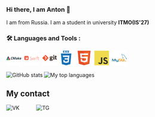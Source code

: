 ### Hi there, I am Anton 👋

I am from Russia. I am a student in university **ITMO(IS'27)**

### :hammer_and_wrench: Languages and Tools :
<div>
  <img src="https://github.com/devicons/devicon/blob/master/icons/cmake/cmake-original-wordmark.svg"  title="CMake" alt="CMake" width="40" height="40"/>&nbsp;
  <img src="https://github.com/devicons/devicon/blob/master/icons/swift/swift-plain-wordmark.svg"  title="Swift" alt="Swift" width="40" height="40"/>&nbsp;
  <img src="https://github.com/devicons/devicon/blob/master/icons/git/git-original-wordmark.svg" title="Git" **alt="Git" width="40" height="40"/>
  <img src="https://github.com/devicons/devicon/blob/master/icons/css3/css3-plain-wordmark.svg"  title="CSS3" alt="CSS" width="40" height="40"/>&nbsp;
  <img src="https://github.com/devicons/devicon/blob/master/icons/html5/html5-original.svg" title="HTML5" alt="HTML" width="40" height="40"/>&nbsp;
  <img src="https://github.com/devicons/devicon/blob/master/icons/javascript/javascript-original.svg" title="JavaScript" alt="JavaScript" width="40" height="40"/>&nbsp;
  <img src="https://github.com/devicons/devicon/blob/master/icons/mysql/mysql-original-wordmark.svg" title="MySQL"  alt="MySQL" width="40" height="40"/>&nbsp;
</div>


![GitHub stats](https://github-readme-stats.vercel.app/api?username=antoha124&show_icons=true&theme=radical)
![My top languages](https://github-readme-stats.vercel.app/api/top-langs/?username=antoha124&layout=compact&count_private=true&langs_count=10&card_width=495&theme=dracula)


## My contact
[<img align="left" alt="VK" width="80px" src="https://www.sechenov.ru/upload/medialibrary/237/a2r7788jhzet7dunqh9r0airs3y4iide/VK-krymavtotex.ru.png"/>][vk]
[<img align="left" alt="TG" width="80px" src="https://freelogopng.com/images/all_img/1683044996telegram-logo-png.png"/>][tg]

[vk]: https://vk.com/hom1c1d3
[tg]: https://t.me/hom1c1d3
